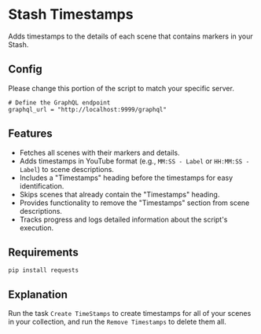 # Stash Timestamps

Adds timestamps to the details of each scene that contains markers in your Stash.

## Config

Please change this portion of the script to match your specific server.

```
# Define the GraphQL endpoint
graphql_url = "http://localhost:9999/graphql"
```

## Features

- Fetches all scenes with their markers and details.
- Adds timestamps in YouTube format (e.g., `MM:SS - Label` or `HH:MM:SS - Label`) to scene descriptions.
- Includes a "Timestamps" heading before the timestamps for easy identification.
- Skips scenes that already contain the "Timestamps" heading.
- Provides functionality to remove the "Timestamps" section from scene descriptions.
- Tracks progress and logs detailed information about the script's execution.

## Requirements

`pip install requests`

## Explanation

Run the task `Create TimeStamps` to create timestamps for all of your scenes in your collection, and run the `Remove Timestamps` to delete them all.
